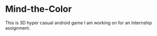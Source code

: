 # Mind-the-Color
This is 3D hyper casual android game I am working on for an Internship assignment.
